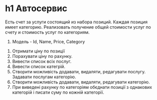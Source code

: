 # h1 Автосервис

Есть счет за услуги состоящий из набора позиций.
Каждая позиция имеет категорию.
Реализовать получение общей стоимости услуг по счету и стоимость услуг по категориям.

1. Модель - Id, Name, Price, Category

1) Отримати ціну по позиції
2) Порахувати ціну по рахунку.
3) Вивести список всіх послуг.
4) Вивести список категрій.
5) Створити можливість додавати, видаляти, редагувати послугу. Задавати послугам категорію.
6) Створити можливість додавати, видаляти, редагувати категорію.
7) При виведені рахунку по категоріям обєднати позиції з однакових категорій і писати суму по кожній категорії.
